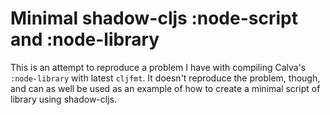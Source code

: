 # Minimal shadow-cljs :node-script and :node-library

This is an attempt to reproduce a problem I have with compiling Calva's `:node-library` with latest `cljfmt`. It doesn't reproduce the problem, though, and can as well be used as an example of how to create a minimal script of library using shadow-cljs.